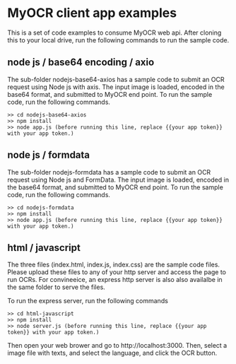 # MyOCR client app examples
This is a set of code examples to consume MyOCR web api. After cloning this to your local drive, run the following commands to run the sample code.

## node js / base64 encoding / axio
The sub-folder nodejs-base64-axios has a sample code to submit an OCR request using Node js with axis. The input image is loaded, encoded in the base64 format, and submitted to MyOCR end point. To run the sample code, run the following commands.

```
>> cd nodejs-base64-axios
>> npm install
>> node app.js (before running this line, replace {{your app token}} with your app token.)
```

## node js / formdata
The sub-folder nodejs-formdata has a sample code to submit an OCR request using Node js and FormData. The input image is loaded, encoded in the base64 format, and submitted to MyOCR end point. To run the sample code, run the following commands.

```
>> cd nodejs-formdata
>> npm install
>> node app.js (before running this line, replace {{your app token}} with your app token.)
```

## html / javascript
The three files (index.html, index.js, index.css) are the sample code files. Please upload these files to any of your http server and access the page to run OCRs. For convineeice, an express http server is also also availalbe in the same folder to serve the files. 

To run the express server, run the following commands
```
>> cd html-javascript
>> npm install 
>> node server.js (before running this line, replace {{your app token}} with your app token.)
```

Then open your web brower and go to http://localhost:3000. Then, select a image file with texts, and select the language, and click the OCR button. 






